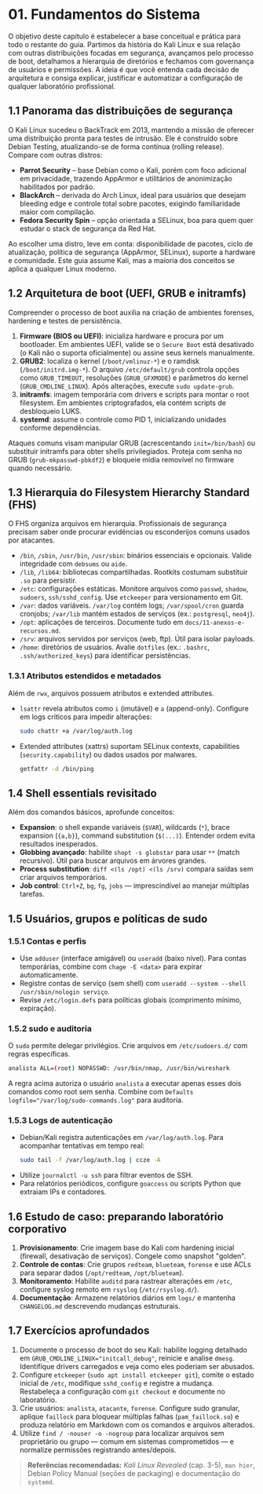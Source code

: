 # 01. Fundamentos do Sistema

O objetivo deste capítulo é estabelecer a base conceitual e prática para todo o restante do guia. Partimos da história do Kali Linux e sua relação com outras distribuições focadas em segurança, avançamos pelo processo de boot, detalhamos a hierarquia de diretórios e fechamos com governança de usuários e permissões. A ideia é que você entenda cada decisão de arquitetura e consiga explicar, justificar e automatizar a configuração de qualquer laboratório profissional.

## 1.1 Panorama das distribuições de segurança
O Kali Linux sucedeu o BackTrack em 2013, mantendo a missão de oferecer uma distribuição pronta para testes de intrusão. Ele é construído sobre Debian Testing, atualizando-se de forma contínua (rolling release). Compare com outras distros:
- **Parrot Security** – base Debian como o Kali, porém com foco adicional em privacidade, trazendo AppArmor e utilitários de anonimização habilitados por padrão.
- **BlackArch** – derivada do Arch Linux, ideal para usuários que desejam bleeding edge e controle total sobre pacotes, exigindo familiaridade maior com compilação.
- **Fedora Security Spin** – opção orientada a SELinux, boa para quem quer estudar o stack de segurança da Red Hat.

Ao escolher uma distro, leve em conta: disponibilidade de pacotes, ciclo de atualização, política de segurança (AppArmor, SELinux), suporte a hardware e comunidade. Este guia assume Kali, mas a maioria dos conceitos se aplica a qualquer Linux moderno.

## 1.2 Arquitetura de boot (UEFI, GRUB e initramfs)
Compreender o processo de boot auxilia na criação de ambientes forenses, hardening e testes de persistência.
1. **Firmware (BIOS ou UEFI)**: inicializa hardware e procura por um bootloader. Em ambientes UEFI, valide se o `Secure Boot` está desativado (o Kali não o suporta oficialmente) ou assine seus kernels manualmente.
2. **GRUB2**: localiza o kernel (`/boot/vmlinuz-*`) e o ramdisk (`/boot/initrd.img-*`). O arquivo `/etc/default/grub` controla opções como `GRUB_TIMEOUT`, resoluções (`GRUB_GFXMODE`) e parâmetros do kernel (`GRUB_CMDLINE_LINUX`). Após alterações, execute `sudo update-grub`.
3. **initramfs**: imagem temporária com drivers e scripts para montar o root filesystem. Em ambientes criptografados, ela contém scripts de desbloqueio LUKS.
4. **systemd**: assume o controle como PID 1, inicializando unidades conforme dependências.

Ataques comuns visam manipular GRUB (acrescentando `init=/bin/bash`) ou substituir initramfs para obter shells privilegiados. Proteja com senha no GRUB (`grub-mkpasswd-pbkdf2`) e bloqueie mídia removível no firmware quando necessário.

## 1.3 Hierarquia do Filesystem Hierarchy Standard (FHS)
O FHS organiza arquivos em hierarquia. Profissionais de segurança precisam saber onde procurar evidências ou esconderijos comuns usados por atacantes.
- `/bin`, `/sbin`, `/usr/bin`, `/usr/sbin`: binários essenciais e opcionais. Valide integridade com `debsums` ou `aide`.
- `/lib`, `/lib64`: bibliotecas compartilhadas. Rootkits costumam substituir `.so` para persistir.
- `/etc`: configurações estáticas. Monitore arquivos como `passwd`, `shadow`, `sudoers`, `ssh/sshd_config`. Use `etckeeper` para versionamento em Git.
- `/var`: dados variáveis. `/var/log` contém logs; `/var/spool/cron` guarda cronjobs; `/var/lib` mantém estados de serviços (ex.: `postgresql`, `neo4j`).
- `/opt`: aplicações de terceiros. Documente tudo em `docs/11-anexos-e-recursos.md`.
- `/srv`: arquivos servidos por serviços (web, ftp). Útil para isolar payloads.
- `/home`: diretórios de usuários. Avalie `dotfiles` (ex.: `.bashrc`, `.ssh/authorized_keys`) para identificar persistências.

### 1.3.1 Atributos estendidos e metadados
Além de `rwx`, arquivos possuem atributos e extended attributes.
- `lsattr` revela atributos como `i` (imutável) e `a` (append-only). Configure em logs críticos para impedir alterações:
  ```bash
  sudo chattr +a /var/log/auth.log
  ```
- Extended attributes (xattrs) suportam SELinux contexts, capabilities (`security.capability`) ou dados usados por malwares.
  ```bash
  getfattr -d /bin/ping
  ```

## 1.4 Shell essentials revisitado
Além dos comandos básicos, aprofunde conceitos:
- **Expansion**: o shell expande variáveis (`$VAR`), wildcards (`*`), brace expansion (`{a,b}`), command substitution (`$(...)`). Entender ordem evita resultados inesperados.
- **Globbing avançado**: habilite `shopt -s globstar` para usar `**` (match recursivo). Útil para buscar arquivos em árvores grandes.
- **Process substitution**: `diff <(ls /opt) <(ls /srv)` compara saídas sem criar arquivos temporários.
- **Job control**: `Ctrl+Z`, `bg`, `fg`, `jobs` — imprescindível ao manejar múltiplas tarefas.

## 1.5 Usuários, grupos e políticas de sudo
### 1.5.1 Contas e perfis
- Use `adduser` (interface amigável) ou `useradd` (baixo nível). Para contas temporárias, combine com `chage -E <data>` para expirar automaticamente.
- Registre contas de serviço (sem shell) com `useradd --system --shell /usr/sbin/nologin serviço`.
- Revise `/etc/login.defs` para políticas globais (comprimento mínimo, expiração).

### 1.5.2 sudo e auditoria
O `sudo` permite delegar privilégios. Crie arquivos em `/etc/sudoers.d/` com regras específicas.
```bash
analista ALL=(root) NOPASSWD: /usr/bin/nmap, /usr/bin/wireshark
```
A regra acima autoriza o usuário `analista` a executar apenas esses dois comandos como root sem senha. Combine com `Defaults logfile="/var/log/sudo-commands.log"` para auditoria.

### 1.5.3 Logs de autenticação
- Debian/Kali registra autenticações em `/var/log/auth.log`. Para acompanhar tentativas em tempo real:
  ```bash
  sudo tail -f /var/log/auth.log | ccze -A
  ```
- Utilize `journalctl -u ssh` para filtrar eventos de SSH.
- Para relatórios periódicos, configure `goaccess` ou scripts Python que extraiam IPs e contadores.

## 1.6 Estudo de caso: preparando laboratório corporativo
1. **Provisionamento**: Crie imagem base do Kali com hardening inicial (firewall, desativação de serviços). Congele como snapshot "golden".
2. **Controle de contas**: Crie grupos `redteam`, `blueteam`, `forense` e use ACLs para separar dados (`/opt/redteam`, `/opt/blueteam`).
3. **Monitoramento**: Habilite `auditd` para rastrear alterações em `/etc`, configure syslog remoto em `rsyslog` (`/etc/rsyslog.d/`).
4. **Documentação**: Armazene relatórios diários em `logs/` e mantenha `CHANGELOG.md` descrevendo mudanças estruturais.

## 1.7 Exercícios aprofundados
1. Documente o processo de boot do seu Kali: habilite logging detalhado em `GRUB_CMDLINE_LINUX="initcall_debug"`, reinicie e analise `dmesg`. Identifique drivers carregados e veja como eles poderiam ser abusados.
2. Configure `etckeeper` (`sudo apt install etckeeper git`), comite o estado inicial de `/etc`, modifique `sshd_config` e registre a mudança. Restabeleça a configuração com `git checkout` e documente no laboratório.
3. Crie usuários: `analista`, `atacante`, `forense`. Configure sudo granular, aplique `faillock` para bloquear múltiplas falhas (`pam_faillock.so`) e produza relatório em Markdown com os comandos e arquivos alterados.
4. Utilize `find / -nouser -o -nogroup` para localizar arquivos sem proprietário ou grupo — comum em sistemas comprometidos — e normalize permissões registrando antes/depois.

> **Referências recomendadas:** *Kali Linux Revealed* (cap. 3-5), `man hier`, Debian Policy Manual (seções de packaging) e documentação do `systemd`.
